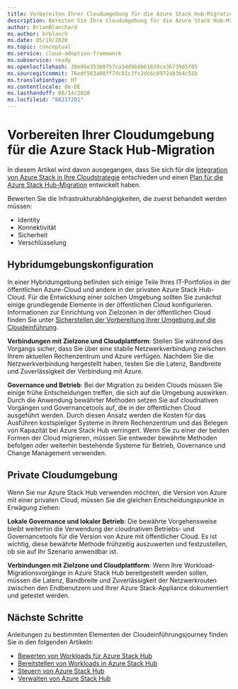 ```yaml
---
title: Vorbereiten Ihrer Cloudumgebung für die Azure Stack Hub-Migration
description: Bereiten Sie Ihre Cloudumgebung für die Azure Stack Hub-Migration vor.
author: BrianBlanchard
ms.author: brblanch
ms.date: 05/19/2020
ms.topic: conceptual
ms.service: cloud-adoption-framework
ms.subservice: ready
ms.openlocfilehash: 38e66e353b0757ca34d9b0b61639ce36739d5f05
ms.sourcegitcommit: 76edf563a08ff7dc81c3fc2dc6c8972ab3b4c55b
ms.translationtype: HT
ms.contentlocale: de-DE
ms.lasthandoff: 08/14/2020
ms.locfileid: "88237201"
---
```

# <a name="ready-your-cloud-environment-for-azure-stack-hub-migration"></a>Vorbereiten Ihrer Cloudumgebung für die Azure Stack Hub-Migration

In diesem Artikel wird davon ausgegangen, dass Sie sich für die [Integration von Azure Stack in Ihre Cloudstrategie](./index.md) entschieden und einen [Plan für die Azure Stack Hub-Migration](./plan.md) entwickelt haben.

Bewerten Sie die Infrastrukturabhängigkeiten, die zuerst behandelt werden müssen:

- Identity
- Konnektivität
- Sicherheit
- Verschlüsselung

## <a name="hybrid-environment-configuration"></a>Hybridumgebungskonfiguration

In einer Hybridumgebung befinden sich einige Teile Ihres IT-Portfolios in der öffentlichen Azure-Cloud und andere in der privaten Azure Stack Hub-Cloud. Für die Entwicklung einer solchen Umgebung sollten Sie zunächst einige grundlegende Elemente in der öffentlichen Cloud konfigurieren. Informationen zur Einrichtung von Zielzonen in der öffentlichen Cloud finden Sie unter [Sicherstellen der Vorbereitung Ihrer Umgebung auf die Cloudeinführung](../../ready/index.md).

**Verbindungen mit Zielzone und Cloudplattform**: Stellen Sie während des Vorgangs sicher, dass Sie über eine stabile Netzwerkverbindung zwischen Ihrem aktuellen Rechenzentrum und Azure verfügen. Nachdem Sie die Netzwerkverbindung hergestellt haben, testen Sie die Latenz, Bandbreite und Zuverlässigkeit der Verbindung mit Azure.

**Governance und Betrieb**: Bei der Migration zu beiden Clouds müssen Sie einige frühe Entscheidungen treffen, die sich auf die Umgebung auswirken. Durch die Anwendung bewährter Methoden setzen Sie auf cloudnativen Vorgängen und Governancetools auf, die in der öffentlichen Cloud ausgeführt werden. Durch diesen Ansatz werden die Kosten für das Ausführen kostspieliger Systeme in Ihrem Rechenzentrum und das Belegen von Kapazität bei Azure Stack Hub verringert. Wenn Sie zu einer der beiden Formen der Cloud migrieren, müssen Sie entweder bewährte Methoden befolgen oder weiterhin bestehende Systeme für Betrieb, Governance und Change Management verwenden.

## <a name="private-cloud-environment"></a>Private Cloudumgebung

Wenn Sie nur Azure Stack Hub verwenden möchten, die Version von Azure mit einer privaten Cloud, müssen Sie die gleichen Entscheidungspunkte in Erwägung ziehen:

**Lokale Governance und lokaler Betrieb**: Die bewährte Vorgehensweise bleibt weiterhin die Verwendung der cloudnativen Betriebs- und Governancetools für die Version von Azure mit öffentlicher Cloud. Es ist wichtig, diese bewährte Methode frühzeitig auszuwerten und festzustellen, ob sie auf Ihr Szenario anwendbar ist.

**Verbindungen mit Zielzone und Cloudplattform**: Wenn Ihre Workload-Migrationsvorgänge in Azure Stack Hub bereitgestellt werden sollen, müssen die Latenz, Bandbreite und Zuverlässigkeit der Netzwerkrouten zwischen den Endbenutzern und Ihrer Azure Stack-Appliance dokumentiert und getestet werden.

## <a name="next-steps"></a>Nächste Schritte

Anleitungen zu bestimmten Elementen der Cloudeinführungsjourney finden Sie in den folgenden Artikeln:

- [Bewerten von Workloads für Azure Stack Hub](./migrate-assess.md)
- [Bereitstellen von Workloads in Azure Stack Hub](./migrate-deploy.md)
- [Steuern von Azure Stack Hub](./govern.md)
- [Verwalten von Azure Stack Hub](./manage.md)

